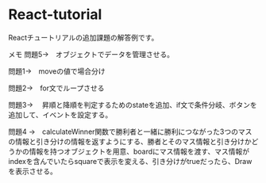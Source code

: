 # React-tutorial
Reactチュートリアルの追加課題の解答例です。

メモ
問題5→　オブジェクトでデータを管理させる。

問題1→　moveの値で場合分け

問題2→　for文でループさせる

問題3→　 昇順と降順を判定するためのstateを追加、if文で条件分岐、ボタンを追加して、イベントを設定する。

問題4
→　calculateWinner関数で勝利者と一緒に勝利につながった3つのマスの情報と引き分けの情報を返すようにする、勝者とそのマス情報と引き分けかどうかの情報を持つオブジェクトを用意、boardにマス情報を渡す、マス情報がindexを含んでいたらsquareで表示を変える、引き分けがtrueだったら、Drawを表示させる。
